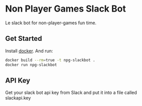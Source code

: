 # Non Player Games Slack Bot

Le slack bot for non-player-games fun time.

## Get Started

Install [docker](https://docker.com). And run:

```sh
docker build --rm=true -t npg-slackbot .
docker run npg-slackbot
```

## API Key
Get your slack bot api key from Slack and put it into a file called slackapi.key
